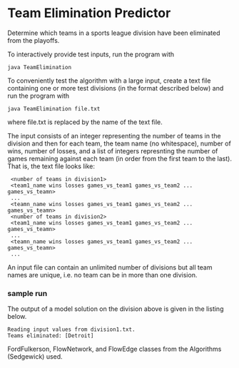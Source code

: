 # Team Elimination Predictor
Determine which teams in a sports league division have been eliminated from the playoffs.

To interactively provide test inputs, run the program with

	java TeamElimination

   To conveniently test the algorithm with a large input, create a text file
   containing one or more test divisions (in the format described below) and run
   the program with

	java TeamElimination file.txt

   where file.txt is replaced by the name of the text file.

   The input consists of an integer representing the number of teams in the division and then
   for each team, the team name (no whitespace), number of wins, number of losses, and a list
   of integers represnting the number of games remaining against each team (in order from the first
   team to the last). That is, the text file looks like:

   ```
	<number of teams in division1>
	<team1_name wins losses games_vs_team1 games_vs_team2 ... games_vs_teamn>
	...
	<teamn_name wins losses games_vs_team1 games_vs_team2 ... games_vs_teamn>
	<number of teams in division2>
	<team1_name wins losses games_vs_team1 games_vs_team2 ... games_vs_teamn>
	...
	<teamn_name wins losses games_vs_team1 games_vs_team2 ... games_vs_teamn>
	...
```
   An input file can contain an unlimited number of divisions but all team names are unique, i.e.
   no team can be in more than one division.

   ### sample run
   The output of a model solution on the division above is given in the listing below.
   ```
   Reading input values from division1.txt.
   Teams eliminated: [Detroit]
   ```

   FordFulkerson, FlowNetwork, and FlowEdge classes from the Algorithms (Sedgewick) used.
